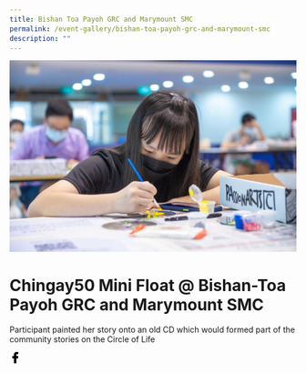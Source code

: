 ```yaml
---
title: Bishan Toa Payoh GRC and Marymount SMC
permalink: /event-gallery/bishan-toa-payoh-grc-and-marymount-smc
description: ""
---
```

![](/images/Event%20Gallery/chingay50-mini-float-@-bishan-toa-payoh-grc-and-marymount-smc-2.jpeg)
# **Chingay50 Mini Float @ Bishan-Toa Payoh GRC and Marymount SMC**
Participant painted her story onto an old CD which would formed part of the community stories on the Circle of Life

<a href="http://www.facebook.com/sharer.php?u=http://www.chingay.gov.sg/image/event-gallery/chingay50-mini-float-@-bishan-toa-payoh-grc-and-marymount-smc" style="float:left;">
	<img src="/images/facebook.png" style="width:auto;height:20px;">
</a>